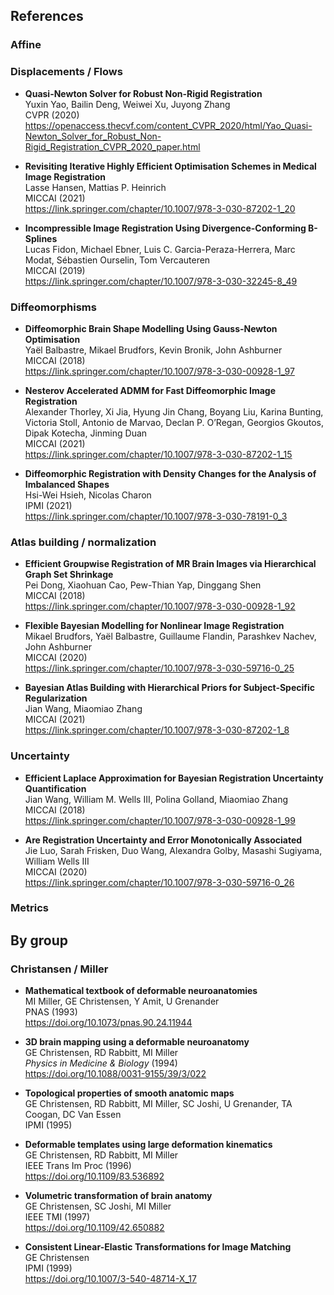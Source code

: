 ## References

### Affine


### Displacements / Flows

- **Quasi-Newton Solver for Robust Non-Rigid Registration** <br />
  Yuxin Yao, Bailin Deng, Weiwei Xu, Juyong Zhang <br />
  CVPR (2020) <br />
  https://openaccess.thecvf.com/content_CVPR_2020/html/Yao_Quasi-Newton_Solver_for_Robust_Non-Rigid_Registration_CVPR_2020_paper.html

- **Revisiting Iterative Highly Efficient Optimisation Schemes in Medical Image Registration** <br />
  Lasse Hansen, Mattias P. Heinrich <br />
  MICCAI (2021) <br />
  https://link.springer.com/chapter/10.1007/978-3-030-87202-1_20

- **Incompressible Image Registration Using Divergence-Conforming B-Splines** <br />
  Lucas Fidon, Michael Ebner, Luis C. Garcia-Peraza-Herrera, Marc Modat, Sébastien Ourselin, Tom Vercauteren <br />
  MICCAI (2019) <br />
  https://link.springer.com/chapter/10.1007/978-3-030-32245-8_49

### Diffeomorphisms

- **Diffeomorphic Brain Shape Modelling Using Gauss-Newton Optimisation** <br />
  Yaël Balbastre, Mikael Brudfors, Kevin Bronik, John Ashburner <br />
  MICCAI (2018) <br />
  https://link.springer.com/chapter/10.1007/978-3-030-00928-1_97

- **Nesterov Accelerated ADMM for Fast Diffeomorphic Image Registration** <br />
  Alexander Thorley, Xi Jia, Hyung Jin Chang, Boyang Liu, Karina Bunting, Victoria Stoll, Antonio de Marvao, Declan P. O’Regan, Georgios Gkoutos, Dipak Kotecha, Jinming Duan <br />
  MICCAI (2021) <br />
  https://link.springer.com/chapter/10.1007/978-3-030-87202-1_15

- **Diffeomorphic Registration with Density Changes for the Analysis of Imbalanced Shapes** <br />
  Hsi-Wei Hsieh, Nicolas Charon  <br />
  IPMI (2021) <br />
  https://link.springer.com/chapter/10.1007/978-3-030-78191-0_3

### Atlas building / normalization

- **Efficient Groupwise Registration of MR Brain Images via Hierarchical Graph Set Shrinkage** <br />
  Pei Dong, Xiaohuan Cao, Pew-Thian Yap, Dinggang Shen <br />
  MICCAI (2018) <br />
  https://link.springer.com/chapter/10.1007/978-3-030-00928-1_92

- **Flexible Bayesian Modelling for Nonlinear Image Registration** <br />
  Mikael Brudfors, Yaël Balbastre, Guillaume Flandin, Parashkev Nachev, John Ashburner <br />
  MICCAI (2020) <br />
  https://link.springer.com/chapter/10.1007/978-3-030-59716-0_25

- **Bayesian Atlas Building with Hierarchical Priors for Subject-Specific Regularization** <br />
  Jian Wang, Miaomiao Zhang <br />
  MICCAI (2021) <br />
  https://link.springer.com/chapter/10.1007/978-3-030-87202-1_8

### Uncertainty 

- **Efficient Laplace Approximation for Bayesian Registration Uncertainty Quantification** <br />
  Jian Wang, William M. Wells III, Polina Golland, Miaomiao Zhang <br />
  MICCAI (2018) <br />
  https://link.springer.com/chapter/10.1007/978-3-030-00928-1_99

- **Are Registration Uncertainty and Error Monotonically Associated** <br />
  Jie Luo, Sarah Frisken, Duo Wang, Alexandra Golby, Masashi Sugiyama, William Wells III <br />
  MICCAI (2020) <br />
  https://link.springer.com/chapter/10.1007/978-3-030-59716-0_26
  
### Metrics


## By group

### Christansen / Miller

- **Mathematical textbook of deformable neuroanatomies** <br />
  MI Miller, GE Christensen, Y Amit, U Grenander <br />
  PNAS (1993) <br />
  https://doi.org/10.1073/pnas.90.24.11944

- **3D brain mapping using a deformable neuroanatomy** <br />
  GE Christensen, RD Rabbitt, MI Miller <br />
  _Physics in Medicine & Biology_ (1994) <br />
  https://doi.org/10.1088/0031-9155/39/3/022

- **Topological properties of smooth anatomic maps** <br />
  GE Christensen, RD Rabbitt, MI Miller, SC Joshi, U Grenander, TA Coogan, DC Van Essen <br />
  IPMI (1995)

- **Deformable templates using large deformation kinematics** <br />
  GE Christensen, RD Rabbitt, MI Miller <br />
  IEEE Trans Im Proc (1996) <br />
  https://doi.org/10.1109/83.536892

- **Volumetric transformation of brain anatomy** <br />
  GE Christensen, SC Joshi, MI Miller <br />
  IEEE TMI (1997) <br />
  https://doi.org/10.1109/42.650882

- **Consistent Linear-Elastic Transformations for Image Matching** <br />
  GE Christensen <br />
  IPMI (1999) <br />
  https://doi.org/10.1007/3-540-48714-X_17
